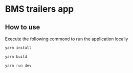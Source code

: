 # BMS trailers app

## How to use

Execute the following commond to run the application locally

```bash
yarn install 

yarn build 

yarn run dev
```
